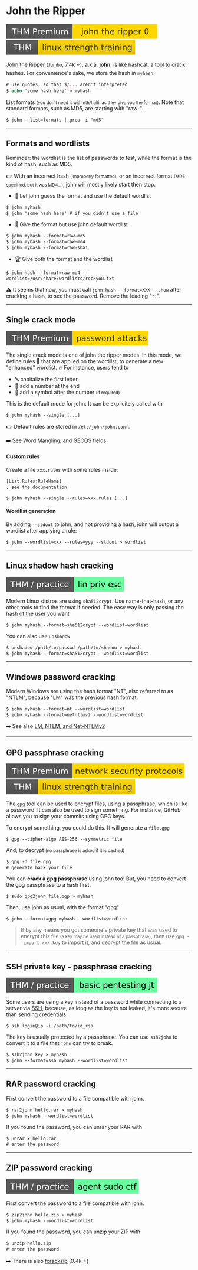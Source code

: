 # John the Ripper

[![johntheripper0](../../../../_badges/thmp/johntheripper0.svg)](https://tryhackme.com/room/johntheripper0)
[![linuxstrengthtraining](../../../../_badges/thm/linuxstrengthtraining.svg)](https://tryhackme.com/room/linuxstrengthtraining)

<div class="row row-cols-md-2"><div>

[John the Ripper](https://github.com/openwall/john) (<small>Jumbo</small>, 7.4k ⭐), a.k.a. **john**, is like hashcat, a tool to crack hashes. For convenience's sake, we store the hash in `myhash`.

```ps
# use quotes, so that $/... aren't interpreted
$ echo 'some hash here' > myhash
```
</div><div>

List formats <small>(you don't need it with nth/haiti, as they give you the format)</small>. Note that standard formats, such as MD5, are starting with "raw-".

```shell!
$ john --list=formats | grep -i "md5"
```
</div></div>

<hr class="sep-both">

## Formats and wordlists

<div class="row row-cols-md-2 mt-3"><div>

Reminder: the wordlist is the list of passwords to test, while the format is the kind of hash, such as MD5.

👉 With an incorrect hash <small>(improperly formatted)</small>, or an incorrect format <small>(MD5 specified, but it was MD4...)</small>, john will mostly likely start then stop.

* 🥉 Let john guess the format and use the default wordlist

```shell!
$ john myhash
$ john 'some hash here' # if you didn't use a file
```

</div><div>

* 🥈 Give the format but use john default wordlist

```shell!
$ john myhash --format=raw-md5
$ john myhash --format=raw-md4
$ john myhash --format=raw-sha1
```

* 🏆 Give both the format and the wordlist

```shell!
$ john hash --format=raw-md4 --wordlist=/usr/share/wordlists/rockyou.txt
```

⚠️ It seems that now, you must call `john hash --format=XXX --show` after cracking a hash, to see the password. Remove the leading "`?:`".
</div></div>

<hr class="sep-both">

## Single crack mode 

[![passwordattacks](../../../../_badges/thmp/passwordattacks.svg)](https://tryhackme.com/room/passwordattacks)

<div class="row row-cols-md-2"><div>

The single crack mode is one of john the ripper modes. In this mode, we define rules 🔏 that are applied on the wordlist, to generate a new "enhanced" wordlist. 🔥 For instance, users tend to

* 🔤 capitalize the first letter
* 🔢 add a number at the end
* 🔣 add a symbol after the number <small>(if required)</small>

This is the default mode for john. It can be explicitely called with

```shell!
$ john myhash --single [...]
```

👉 Default rules are stored in `/etc/john/john.conf`.

➡️ See Word Mangling, and GECOS fields.
</div><div>

#### Custom rules

Create a file `xxx.rules` with some rules inside:

```ini!
[List.Rules:RuleName]
; see the documentation
```

```shell!!
$ john myhash --single --rules=xxx.rules [...]
```

#### Wordlist generation

By adding `--stdout` to john, and not providing a hash, john will output a wordlist after applying a rule:

```shell!!
$ john --wordlist=xxx --rules=yyy --stdout > wordlist
```
</div></div>

<hr class="sep-both">

## Linux shadow hash cracking

[![linprivesc](../../../../_badges/thm-p/linprivesc.svg)](https://tryhackme.com/room/linprivesc#task-12)

<div class="row row-cols-md-2"><div>

Modern Linux distros are using `sha512crypt`. Use name-that-hash, or any other tools to find the format if needed. The easy way is only passing the hash of the user you want

```shell!
$ john myhash --format=sha512crypt --wordlist=wordlist
```
</div><div>

You can also use `unshadow`

```shell!
$ unshadow /path/to/passwd /path/to/shadow > myhash
$ john myhash --format=sha512crypt --wordlist=wordlist
```
</div></div>

<hr class="sep-both">

## Windows password cracking

<div class="row row-cols-md-2"><div>

Modern Windows are using the hash format "NT", also referred to as "NTLM", because "LM" was the previous hash format.

```shell!
$ john myhash --format=nt --wordlist=wordlist
$ john myhash --format=netntlmv2 --wordlist=wordlist
```

➡️ See also [LM, NTLM, and Net-NTLMv2](https://medium.com/@petergombos/lm-ntlm-net-ntlmv2-oh-my-a9b235c58ed4)
</div><div>
</div></div>

<hr class="sep-both">

## GPG passphrase cracking

[![networksecurityprotocols](../../../../_badges/thmp/networksecurityprotocols.svg)](https://tryhackme.com/room/networksecurityprotocols)
[![linuxstrengthtraining](../../../../_badges/thm/linuxstrengthtraining.svg)](https://tryhackme.com/room/linuxstrengthtraining)

<div class="row row-cols-md-2"><div>

The `gpg` tool can be used to encrypt files, using a passphrase, which is like a password. It can also be used to sign something. For instance, GitHub allows you to sign your commits using GPG keys.

To encrypt something, you could do this. It will generate a `file.gpg`

```shell!
$ gpg --cipher-algo AES-256 --symmetric file
```

And, to decrypt <small>(no passphrase is asked if it is cached)</small>

```shell!
$ gpg -d file.gpg
# generate back your file
```
</div><div>

You can **crack a gpg passphrase** using john too! But, you need to convert the gpg passphrase to a hash first.

```shell!
$ sudo gpg2john file.pgp > myhash
```

Then, use john as usual, with the format "gpg"

```shell!
$ john --format=gpg myhash --wordlist=wordlist 
```

> If by any means you got someone's private key that was used to encrypt this file <small>(a key may be used instead of a passphrase)</small>, then use `gpg --import xxx.key` to import it, and decrypt the file as usual.
</div></div>

<hr class="sep-both">

## SSH private key - passphrase cracking

[![basicpentestingjt](../../../../_badges/thm-p/basicpentestingjt.svg)](https://tryhackme.com/room/basicpentestingjt)

<div class="row row-cols-md-2"><div>

Some users are using a key instead of a password while connecting to a server via [SSH](/operating-systems/networking/protocols/ssh.md), because, as long as the key is not leaked, it's more secure than sending credentials.

```shell!
$ ssh login@ip -i /path/to/id_rsa
```
</div><div>

The key is usually protected by a passphrase. You can use `ssh2john` to convert it to a file that `john` can try to break.

```shell!
$ ssh2john key > myhash
$ john --format=ssh myhash --wordlist=wordlist
```
</div></div>

<hr class="sep-both">

## RAR password cracking

<div class="row row-cols-md-2"><div>

First convert the password to a file compatible with john.

```shell!
$ rar2john hello.rar > myhash
$ john myhash --wordlist=wordlist
```
</div><div>

If you found the password, you can unrar your RAR with

```shell!
$ unrar x hello.rar
# enter the password
```
</div></div>

<hr class="sep-both">

## ZIP password cracking

[![agentsudoctf](../../../../_badges/thm-p/agentsudoctf.svg)](https://tryhackme.com/room/agentsudoctf)

<div class="row row-cols-md-2"><div>

First convert the password to a file compatible with john.

```shell!
$ zip2john hello.zip > myhash
$ john myhash --wordlist=wordlist
```
</div><div>

If you found the password, you can unzip your ZIP with

```ps
$ unzip hello.zip
# enter the password
```

➡️ There is also [fcrackzip](https://github.com/hyc/fcrackzip) (0.4k ⭐)
</div></div>